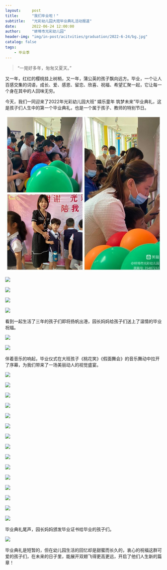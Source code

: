 ```yaml
---
layout:     post
title:      "我们毕业啦！"
subtitle:   "光彩幼儿园大班毕业典礼活动报道"
date:       2022-06-24 12:00:00
author:     "蚌埠市光彩幼儿园"
header-img: "img/in-post/acitvities/graduation/2022-6-24/bg.jpg"
catalog: false
tags:
    - 毕业季
---
```


> “一晃好多年，匆匆又夏天。”

又一年，红红的樱桃挂上树梢，又一年，蒲公英的孩子飘向远方。毕业，一个让人百感交集的词语，成长、爱、感恩、留恋、欣喜、祝福、希望汇聚一起，它让每一个身在其中的人回味无穷。

今天，我们一同迎来了2022年光彩幼儿园大班“ 嬉乐童年
筑梦未来”毕业典礼，这是孩子们人生中的第一个毕业典礼，也是一个属于孩子、教师的特别节日。

![](/img/in-post/acitvities/graduation/2022-6-24/64b176a6bffc38a89508f7484110d6b4.png)

![](/img/in-post/acitvities/b4df29000228a3bd5fb5c1cde67e2810.png)

![](/img/in-post/acitvities/9cb8d00f63b602237e3ead24717c5de6.png)

![](/img/in-post/acitvities/ac81632070df63262ebe1dfd6eb49f81.png)

![](/img/in-post/acitvities/780fe49521b9899ecdb28e025474c496.png)

看到一起生活了三年的孩子们即将扬帆出港，园长妈妈给孩子们送上了温情的毕业祝福。

![](/img/in-post/acitvities/93a7307aa861c0e70c72274c15949110.png)

![](/img/in-post/acitvities/fd3445e46910bf2e0eab50d625dd477e.png)

伴着音乐的响起，毕业仪式在大班孩子《桃花笑》《假面舞会》的音乐舞动中拉开了序幕，为我们带来了一场美丽动人的视觉盛宴。

![](/img/in-post/acitvities/29fb4fa490b4dab930bc46cf844f92ff.png)

![](/img/in-post/acitvities/b21100ea361614a89a7fbd4c612cb52a.png)

![](/img/in-post/acitvities/0a396bedd0160f3517d8f76f378b15c6.png)

![](/img/in-post/acitvities/1bf363b389ac2e617bbd409474fb3d59.png)

![](/img/in-post/acitvities/58d74a080db452f7274a3de68134c0a9.png)

![](/img/in-post/acitvities/9cc179f28ad2f06efd900f6cff86620e.png)

![](/img/in-post/acitvities/2122cff5be9a828d7bd729ce549a2661.png)

![](/img/in-post/acitvities/1de3067241f4a04762b33fff6dbce92e.png)

![](/img/in-post/acitvities/3fe58b4e76ab1acbc456a9c1d7f643bc.png)

![](/img/in-post/acitvities/953af5dabe4d93e20b97e508268d50ce.png)

![](/img/in-post/acitvities/a5b0a054b6d81c9d36175ce1c966e375.png)

![](/img/in-post/acitvities/a202376038271f7bbbe91f3573b40483.png)

![](/img/in-post/acitvities/132777c77c515d965e6921c6b20cefc1.png)

![](/img/in-post/acitvities/ba8ff7a4db888424d1d1e59f94321797.png)

![](/img/in-post/acitvities/20d6d593fc0f5edb79c038402f804a25.png)

毕业典礼尾声，园长妈妈颁发毕业证书给毕业的孩子们。

![](/img/in-post/acitvities/96e51730c4f315f1097f5e1c5fefa0f7.png)

毕业典礼是短暂的，但在幼儿园生活的回忆却是甜蜜而长久的，衷心的祝福这群可爱的孩子们，在未来的日子里，能展开双翅飞得更高更远，开启了他们人生新的篇章！
